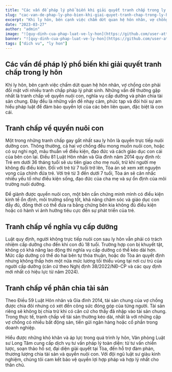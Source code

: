 ```yaml
---
title: "Các vấn đề pháp lý phổ biến khi giải quyết tranh chấp trong ly hôn"
slug: "cac-van-de-phap-ly-pho-bien-khi-giai-quyet-tranh-chap-trong-ly-hon"
excerpt: "Khi ly hôn, bên cạnh việc chấm dứt quan hệ hôn nhân, vợ chồng còn phải đối mặt với nhiều tranh chấp pháp lý phát sinh. "
date: "2023-03-27"
author: "admin"
image: "![quy-dinh-cua-phap-luat-ve-ly-hon](https://github.com/user-attachments/assets/e816fd5e-3434-43f4-8b08-8abd95a59ecd)"
banner: "![quy-dinh-cua-phap-luat-ve-ly-hon](https://github.com/user-attachments/assets/e816fd5e-3434-43f4-8b08-8abd95a59ecd)"
tags: ["dich vu", "ly hon"]
---
```



## Các vấn đề pháp lý phổ biến khi giải quyết tranh chấp trong ly hôn
Khi ly hôn, bên cạnh việc chấm dứt quan hệ hôn nhân, vợ chồng còn phải đối mặt với nhiều tranh chấp pháp lý phát sinh. Những vấn đề thường gặp nhất là tranh chấp về quyền nuôi con, nghĩa vụ cấp dưỡng và phân chia tài sản chung. Đây đều là những vấn đề nhạy cảm, phức tạp và đòi hỏi sự am hiểu pháp luật để đảm bảo quyền lợi của các bên liên quan, đặc biệt là con cái.

## Tranh chấp về quyền nuôi con
Một trong những tranh chấp gay gắt nhất sau ly hôn là quyền trực tiếp nuôi dưỡng con. Thông thường, cả hai vợ chồng đều mong muốn nuôi con, hoặc có sự nghi ngờ, mâu thuẫn về điều kiện, đạo đức và cách giáo dục con cái của bên còn lại. Điều 81 Luật Hôn nhân và Gia đình năm 2014 quy định rõ: Trẻ em dưới 36 tháng tuổi sẽ ưu tiên giao cho mẹ nuôi, trừ khi người mẹ không đủ điều kiện. Đối với trẻ từ 7 tuổi trở lên, Tòa án sẽ xem xét nguyện vọng của chính đứa trẻ. Với trẻ từ 3 đến dưới 7 tuổi, Tòa án sẽ cân nhắc nhiều yếu tố như điều kiện sống, đạo đức của cha mẹ và sự ổn định của môi trường nuôi dưỡng.

Để giành được quyền nuôi con, một bên cần chứng minh mình có điều kiện kinh tế ổn định, môi trường sống tốt, khả năng chăm sóc và giáo dục con đầy đủ, đồng thời có thể đưa ra bằng chứng bên kia không đủ điều kiện hoặc có hành vi ảnh hưởng tiêu cực đến sự phát triển của trẻ.

## Tranh chấp về nghĩa vụ cấp dưỡng
Luật quy định, người không trực tiếp nuôi con sau ly hôn vẫn phải có trách nhiệm cấp dưỡng cho đến khi con đủ 18 tuổi. Trường hợp con bị khuyết tật, không có khả năng lao động thì nghĩa vụ cấp dưỡng có thể kéo dài hơn. Mức cấp dưỡng có thể do hai bên tự thỏa thuận, hoặc do Tòa án quyết định nhưng không thấp hơn một nửa mức lương tối thiểu vùng tại nơi cư trú của người cấp dưỡng (căn cứ theo Nghị định 38/2022/NĐ-CP và các quy định mới nhất có hiệu lực từ năm 2024).

## Tranh chấp về phân chia tài sản
Theo Điều 59 Luật Hôn nhân và Gia đình 2014, tài sản chung của vợ chồng được chia đôi nhưng có xét đến công sức đóng góp của từng người. Tài sản riêng sẽ không bị chia trừ khi có căn cứ cho thấy đã nhập vào tài sản chung. Trong thực tế, tranh chấp về tài sản thường kéo dài, nhất là với những cặp vợ chồng có nhiều bất động sản, tiền gửi ngân hàng hoặc cổ phần trong doanh nghiệp.

Hiểu được những khó khăn và áp lực trong quá trình ly hôn, Văn phòng Luật sư Long Tâm cung cấp dịch vụ tư vấn pháp lý toàn diện: từ tư vấn chiến lược, soạn thảo hồ sơ, đại diện giải quyết tại Tòa, đến hỗ trợ đàm phán, thương lượng chia tài sản và quyền nuôi con. Với đội ngũ luật sư giàu kinh nghiệm, chúng tôi cam kết bảo vệ quyền lợi hợp pháp và hợp lý nhất cho thân chủ.
